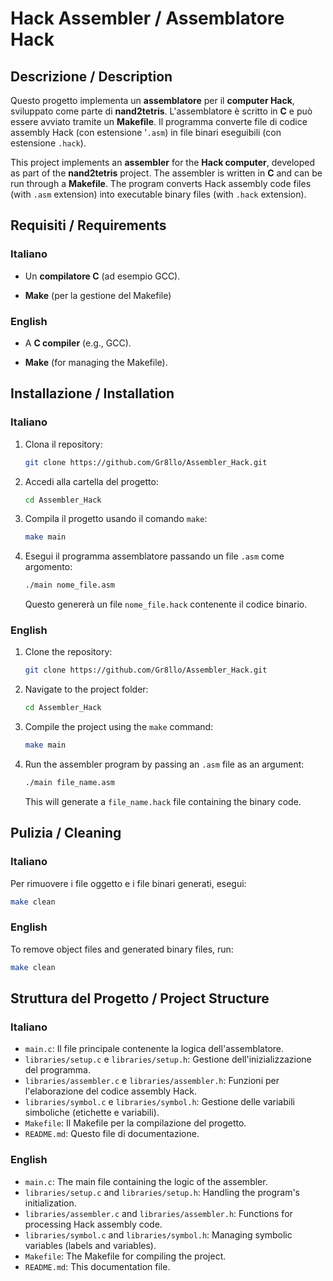 # Hack Assembler / Assemblatore Hack

## Descrizione / Description

Questo progetto implementa un **assemblatore** per il **computer Hack**, sviluppato come parte di **nand2tetris**. L'assemblatore è scritto in **C** e può essere avviato tramite un **Makefile**. Il programma converte file di codice assembly Hack (con estensione '`.asm`) in file binari eseguibili (con estensione `.hack`).

This project implements an **assembler** for the **Hack computer**, developed as part of the **nand2tetris** project. The assembler is written in **C** and can be run through a **Makefile**. The program converts Hack assembly code files (with `.asm` extension) into executable binary files (with `.hack` extension).

## Requisiti / Requirements

### Italiano 

- Un **compilatore C** (ad esempio GCC).

- **Make** (per la gestione del Makefile)

### English 

- A **C compiler** (e.g., GCC).

- **Make** (for managing the Makefile).

## Installazione / Installation

### Italiano 

1. Clona il repository:
   ```bash
   git clone https://github.com/Gr8llo/Assembler_Hack.git
   ```

2. Accedi alla cartella del progetto:
   ```bash
   cd Assembler_Hack
   ```

3. Compila il progetto usando il comando `make`:
   ```bash
   make main
   ```

4. Esegui il programma assemblatore passando un file `.asm` come argomento:
   ```bash
   ./main nome_file.asm
   ```

   Questo genererà un file `nome_file.hack` contenente il codice binario.


### English

1. Clone the repository:
   ```bash
   git clone https://github.com/Gr8llo/Assembler_Hack.git
   ```

2. Navigate to the project folder:
   ```bash
   cd Assembler_Hack
   ```

3. Compile the project using the `make` command:
   ```bash
   make main
   ```

4. Run the assembler program by passing an `.asm` file as an argument:
   ```bash
   ./main file_name.asm
   ```

   This will generate a `file_name.hack` file containing the binary code.

## Pulizia / Cleaning

### Italiano 

Per rimuovere i file oggetto e i file binari generati, esegui:

```bash
make clean
```

### English 

To remove object files and generated binary files, run:

```bash
make clean
```

## Struttura del Progetto / Project Structure

### Italiano 

- `main.c`: Il file principale contenente la logica dell'assemblatore.
- `libraries/setup.c` e `libraries/setup.h`: Gestione dell'inizializzazione del programma.
- `libraries/assembler.c` e `libraries/assembler.h`: Funzioni per l'elaborazione del codice assembly Hack.
- `libraries/symbol.c` e `libraries/symbol.h`: Gestione delle variabili simboliche (etichette e variabili).
- `Makefile`: Il Makefile per la compilazione del progetto.
- `README.md`: Questo file di documentazione.

### English 

- `main.c`: The main file containing the logic of the assembler.
- `libraries/setup.c` and `libraries/setup.h`: Handling the program's initialization.
- `libraries/assembler.c` and `libraries/assembler.h`: Functions for processing Hack assembly code.
- `libraries/symbol.c` and `libraries/symbol.h`: Managing symbolic variables (labels and variables).
- `Makefile`: The Makefile for compiling the project.
- `README.md`: This documentation file.
